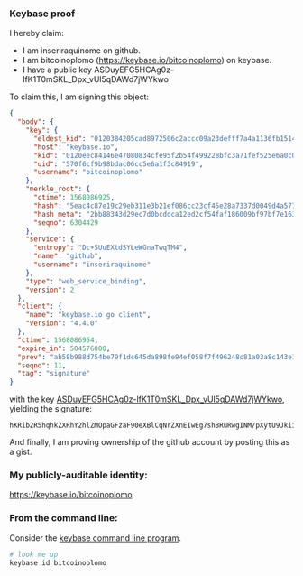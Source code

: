 ### Keybase proof

I hereby claim:

  * I am inseriraquinome on github.
  * I am bitcoinoplomo (https://keybase.io/bitcoinoplomo) on keybase.
  * I have a public key ASDuyEFG5HCAg0z-lfK1T0mSKL_Dpx_vUl5qDAWd7jWYkwo

To claim this, I am signing this object:

```json
{
  "body": {
    "key": {
      "eldest_kid": "0120384205cad8972506c2accc09a23defff7a4a1136fb15147da51be493fe288a410a",
      "host": "keybase.io",
      "kid": "0120eec84146e47080834cfe95f2b54f499228bfc3a71fef525e6a0c059dee3598930a",
      "uid": "570f6cf9b98bdac06cc5e6a1f3c84919",
      "username": "bitcoinoplomo"
    },
    "merkle_root": {
      "ctime": 1568086925,
      "hash": "5eac4c87e19c29eb311e3b21ef086cc23cf45e28a7337d0049d4a577c851ab06405dc6feb81ac69c131b3eac3c6250be1c9d95da49a2dae6c397092272757a17",
      "hash_meta": "2bb88343d29ec7d0bcddca12ed2cf54faf186009bf97bf7e163081c288ceaa68",
      "seqno": 6304429
    },
    "service": {
      "entropy": "Dc+SUuEXtdSYLeWGnaTwqTM4",
      "name": "github",
      "username": "inseriraquinome"
    },
    "type": "web_service_binding",
    "version": 2
  },
  "client": {
    "name": "keybase.io go client",
    "version": "4.4.0"
  },
  "ctime": 1568086954,
  "expire_in": 504576000,
  "prev": "ab58b988d754be79f1dc645da898fe94ef058f7f496248c81a03a8c143e1333d",
  "seqno": 11,
  "tag": "signature"
}
```

with the key [ASDuyEFG5HCAg0z-lfK1T0mSKL_Dpx_vUl5qDAWd7jWYkwo](https://keybase.io/bitcoinoplomo), yielding the signature:

```
hKRib2R5hqhkZXRhY2hlZMOpaGFzaF90eXBlCqNrZXnEIwEg7shBRuRwgINM/pXytU9Jkii/w6cf71JeagwFne41mJMKp3BheWxvYWTESpcCC8Qgq1i5iNdUvnnx3GRdqJj+lO8Fj39JYkjIGgOowUPhMz3EINH4IQOJCWk99Rvm3S7QOFIzXjTPoM+hOVQ7p7gjUcVZAgHCo3NpZ8RAJoi7zt9BF7ovtL09Zs/T71VAyd8djjsx1HE2Lj6OrsPEl5m8wzck6QF8wpUtixjE+mElem6noRqs17BX7kdSAahzaWdfdHlwZSCkaGFzaIKkdHlwZQildmFsdWXEIDPk7ZNPDXk58GJEE7cZUVkQJnXls4jNkpLKm02Q6Ey1o3RhZ80CAqd2ZXJzaW9uAQ==

```

And finally, I am proving ownership of the github account by posting this as a gist.

### My publicly-auditable identity:

https://keybase.io/bitcoinoplomo

### From the command line:

Consider the [keybase command line program](https://keybase.io/download).

```bash
# look me up
keybase id bitcoinoplomo
```
